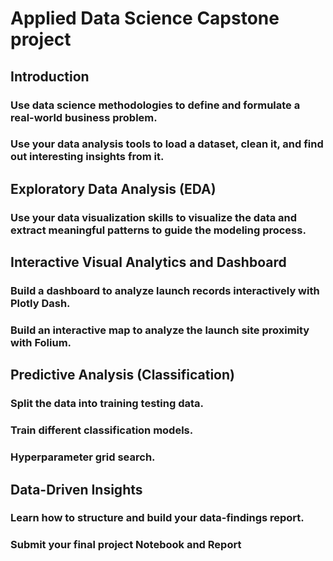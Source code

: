 # Applied Data Science Capstone project

## Introduction
### Use data science methodologies to define and formulate a real-world business problem.
### Use your data analysis tools to load a dataset, clean it, and find out interesting insights from it.

## Exploratory Data Analysis (EDA)
### Use your data visualization skills to visualize the data and extract meaningful patterns to guide the modeling process.

## Interactive Visual Analytics and Dashboard
### Build a dashboard to analyze launch records interactively with Plotly Dash.
### Build an interactive map to analyze the launch site proximity with Folium.

## Predictive Analysis (Classification)
### Split the data into training testing data.
### Train different classification models.
### Hyperparameter grid search.

## Data-Driven Insights
### Learn how to structure and build your data-findings report.
### Submit your final project Notebook and Report
